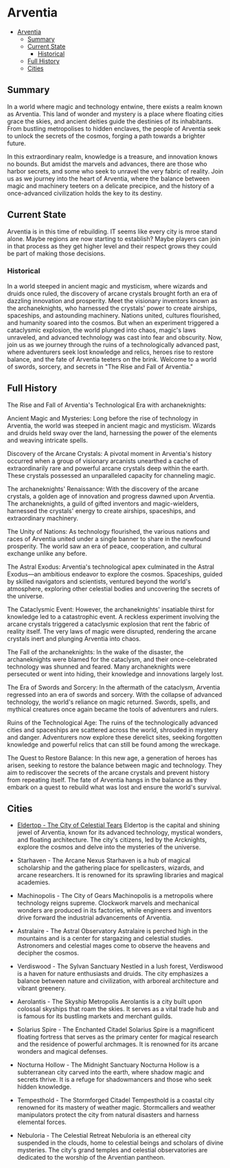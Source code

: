 # Arventia

- [Arventia](#arventia)
  - [Summary](#summary)
  - [Current State](#current-state)
    - [Historical](#historical)
  - [Full History](#full-history)
  - [Cities](#cities)

## Summary

In a world where magic and technology entwine, there exists a realm known as Arventia. This land of wonder and mystery is a place where floating cities grace the skies, and ancient deities guide the destinies of its inhabitants. From bustling metropolises to hidden enclaves, the people of Arventia seek to unlock the secrets of the cosmos, forging a path towards a brighter future.

In this extraordinary realm, knowledge is a treasure, and innovation knows no bounds. But amidst the marvels and advances, there are those who harbor secrets, and some who seek to unravel the very fabric of reality. Join us as we journey into the heart of Arventia, where the balance between magic and machinery teeters on a delicate precipice, and the history of a once-advanced civilization holds the key to its destiny.


## Current State

Arventia is in this time of rebuilding. IT seems like every city is mroe stand alone. Maybe regions are now starting to establish? Maybe players can join in that process as they get higher level and their respect grows they could be part of making those decisions.


### Historical

In a world steeped in ancient magic and mysticism, where wizards and druids once ruled, the discovery of arcane crystals brought forth an era of dazzling innovation and prosperity. Meet the visionary inventors known as the archaneknights, who harnessed the crystals' power to create airships, spaceships, and astounding machinery. Nations united, cultures flourished, and humanity soared into the cosmos. But when an experiment triggered a cataclysmic explosion, the world plunged into chaos, magic's laws unraveled, and advanced technology was cast into fear and obscurity. Now, join us as we journey through the ruins of a technologically advanced past, where adventurers seek lost knowledge and relics, heroes rise to restore balance, and the fate of Arventia teeters on the brink. Welcome to a world of swords, sorcery, and secrets in "The Rise and Fall of Arventia." 

## Full History

The Rise and Fall of Arventia's Technological Era with archaneknights:

Ancient Magic and Mysteries: Long before the rise of technology in Arventia, the world was steeped in ancient magic and mysticism. Wizards and druids held sway over the land, harnessing the power of the elements and weaving intricate spells.

Discovery of the Arcane Crystals: A pivotal moment in Arventia's history occurred when a group of visionary arcanists unearthed a cache of extraordinarily rare and powerful arcane crystals deep within the earth. These crystals possessed an unparalleled capacity for channeling magic.

The archaneknights' Renaissance: With the discovery of the arcane crystals, a golden age of innovation and progress dawned upon Arventia. The archaneknights, a guild of gifted inventors and magic-wielders, harnessed the crystals' energy to create airships, spaceships, and extraordinary machinery.

The Unity of Nations: As technology flourished, the various nations and races of Arventia united under a single banner to share in the newfound prosperity. The world saw an era of peace, cooperation, and cultural exchange unlike any before.

The Astral Exodus: Arventia's technological apex culminated in the Astral Exodus—an ambitious endeavor to explore the cosmos. Spaceships, guided by skilled navigators and scientists, ventured beyond the world's atmosphere, exploring other celestial bodies and uncovering the secrets of the universe.

The Cataclysmic Event: However, the archaneknights' insatiable thirst for knowledge led to a catastrophic event. A reckless experiment involving the arcane crystals triggered a cataclysmic explosion that rent the fabric of reality itself. The very laws of magic were disrupted, rendering the arcane crystals inert and plunging Arventia into chaos.

The Fall of the archaneknights: In the wake of the disaster, the archaneknights were blamed for the cataclysm, and their once-celebrated technology was shunned and feared. Many archaneknights were persecuted or went into hiding, their knowledge and innovations largely lost.

The Era of Swords and Sorcery: In the aftermath of the cataclysm, Arventia regressed into an era of swords and sorcery. With the collapse of advanced technology, the world's reliance on magic returned. Swords, spells, and mythical creatures once again became the tools of adventurers and rulers.

Ruins of the Technological Age: The ruins of the technologically advanced cities and spaceships are scattered across the world, shrouded in mystery and danger. Adventurers now explore these derelict sites, seeking forgotten knowledge and powerful relics that can still be found among the wreckage.

The Quest to Restore Balance: In this new age, a generation of heroes has arisen, seeking to restore the balance between magic and technology. They aim to rediscover the secrets of the arcane crystals and prevent history from repeating itself. The fate of Arventia hangs in the balance as they embark on a quest to rebuild what was lost and ensure the world's survival.


## Cities

- [Eldertop - The City of Celestial Tears](https://github.com/mspencedm/Arventia/blob/main/Locations/Eldertop.md)
Eldertop is the capital and shining jewel of Arventia, known for its advanced technology, mystical wonders, and floating architecture. The city's citizens, led by the Arcknights, explore the cosmos and delve into the mysteries of the universe.

- Starhaven - The Arcane Nexus
Starhaven is a hub of magical scholarship and the gathering place for spellcasters, wizards, and arcane researchers. It is renowned for its sprawling libraries and magical academies.

- Machinopolis - The City of Gears
Machinopolis is a metropolis where technology reigns supreme. Clockwork marvels and mechanical wonders are produced in its factories, while engineers and inventors drive forward the industrial advancements of Arventia.

- Astralaire - The Astral Observatory
Astralaire is perched high in the mountains and is a center for stargazing and celestial studies. Astronomers and celestial mages come to observe the heavens and decipher the cosmos.

- Verdiswood - The Sylvan Sanctuary
Nestled in a lush forest, Verdiswood is a haven for nature enthusiasts and druids. The city emphasizes a balance between nature and civilization, with arboreal architecture and vibrant greenery.

- Aerolantis - The Skyship Metropolis
Aerolantis is a city built upon colossal skyships that roam the skies. It serves as a vital trade hub and is famous for its bustling markets and merchant guilds.

- Solarius Spire - The Enchanted Citadel
Solarius Spire is a magnificent floating fortress that serves as the primary center for magical research and the residence of powerful archmages. It is renowned for its arcane wonders and magical defenses.

- Nocturna Hollow - The Midnight Sanctuary
Nocturna Hollow is a subterranean city carved into the earth, where shadow magic and secrets thrive. It is a refuge for shadowmancers and those who seek hidden knowledge.

- Tempesthold - The Stormforged Citadel
Tempesthold is a coastal city renowned for its mastery of weather magic. Stormcallers and weather manipulators protect the city from natural disasters and harness elemental forces.

- Nebuloria - The Celestial Retreat
Nebuloria is an ethereal city suspended in the clouds, home to celestial beings and scholars of divine mysteries. The city's grand temples and celestial observatories are dedicated to the worship of the Arventian pantheon.

